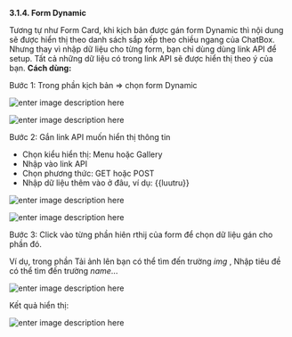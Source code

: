  **3.1.4. Form Dynamic**

Tương tự như Form Card, khi kịch bản được gán form Dynamic thì nội dung sẽ được hiển thị theo danh sách sắp xếp theo chiều ngang của ChatBox. Nhưng thay vì nhập dữ liệu cho từng form, bạn chỉ dùng dùng link API để setup. Tất cả những dữ liệu có trong link API sẽ được hiển thị theo ý của bạn.
**Cách dùng:**

Bước 1: Trong phần kịch bản => chọn form Dynamic

![enter image description here](https://static8.muarecdn.com/original/muare/images/2020/02/24/5474484_145.png)

![enter image description here](https://static8.muarecdn.com/original/muare/images/2020/02/24/5474488_146.png)

Bước 2: Gắn link API muốn hiển thị thông tin 

- Chọn kiểu hiển thị: Menu hoặc Gallery
- Nhập vào link API
- Chọn phương thức: GET hoặc POST
- Nhập dữ liệu thêm vào ở đâu, ví dụ: {{luutru}}

![enter image description here](https://static8.muarecdn.com/original/muare/images/2020/02/24/5474534_147.png)

![enter image description here](https://static8.muarecdn.com/original/muare/images/2020/02/24/5474542_148.png)

Bước 3: Click vào từng phần hiên rthij của form để chọn dữ liệu gán cho phần đó.

Ví dụ, trong phần Tải ảnh lên bạn có thể tìm đến trường *img* , Nhập tiêu đề có thể tìm đến trường *name*...

![enter image description here](https://static8.muarecdn.com/original/muare/images/2020/02/24/5474543_149.png)

Kết quả hiển thị:

![enter image description here](https://static8.muarecdn.com/original/muare/images/2020/02/24/5474550_151.png)
